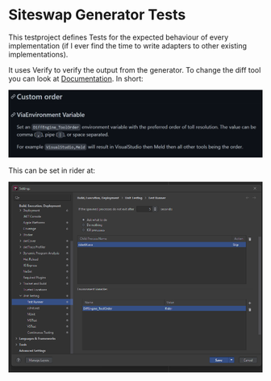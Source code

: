 ﻿# Siteswap Generator Tests

This testproject defines Tests for the expected behaviour of every implementation (if I ever find the time to write adapters to other existing implementations).

It uses Verify to verify the output from the generator.
To change the diff tool you can look at [Documentation](https://github.com/VerifyTests/DiffEngine/blob/main/docs/diff-tool.order.md).
In short:

![Set environment variable to control diff tool](.\Documentation\img.png "Set environment variable to control diff tool")

This can be set in rider at:

![Setting in rider to add environment variables](.\Documentation\img_1.png "setting in rider to add environment variables")
